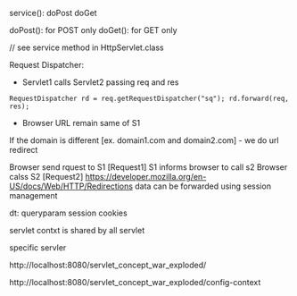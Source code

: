 service(): doPost doGet

doPost(): for POST only
doGet(): for GET only

// see service method in HttpServlet.class

Request Dispatcher:
 - Servlet1 calls Servlet2 passing req and res

`
        RequestDispatcher rd = req.getRequestDispatcher("sq");
        rd.forward(req, res);
`
- Browser URL remain same of S1

If the domain is different [ex. domain1.com and domain2.com] - we do url redirect

Browser send rquest to S1 [Request1]
S1 informs browser to call s2
Browser calss S2 [Request2]
https://developer.mozilla.org/en-US/docs/Web/HTTP/Redirections
data can be forwarded using session management

dt:
queryparam
session
cookies

servlet contxt is shared by all servlet

specific servler 


http://localhost:8080/servlet_concept_war_exploded/

http://localhost:8080/servlet_concept_war_exploded/config-context